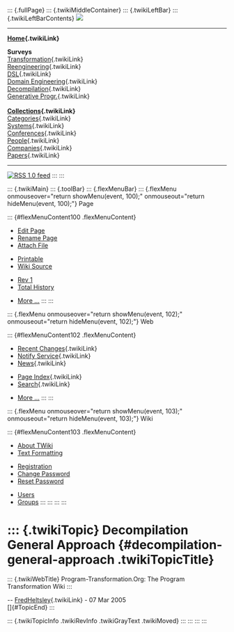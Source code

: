 ::: {.fullPage}
::: {.twikiMiddleContainer}
::: {.twikiLeftBar}
::: {.twikiLeftBarContents}
![](../pub/transformation.gif)

------------------------------------------------------------------------

**[Home](WebHome){.twikiLink}**

**Surveys**\
[Transformation](ProgramTransformation){.twikiLink}\
[Reengineering](ReengineeringWiki){.twikiLink}\
[DSL](DomainSpecificLanguages){.twikiLink}\
[Domain Engineering](DomainEngineering){.twikiLink}\
[Decompilation](DeCompilation){.twikiLink}\
[Generative Progr.](GenerativeProgrammingWiki){.twikiLink}\
\
**[Collections](CategoryCollection){.twikiLink}**\
[Categories](CategoryCategory){.twikiLink}\
[Systems](TransformationSystems){.twikiLink}\
[Conferences](TransformationConferences){.twikiLink}\
[People](TransformationPeople){.twikiLink}\
[Companies](TransformationCompanies){.twikiLink}\
[Papers](CategoryPaper){.twikiLink}

------------------------------------------------------------------------

[![](../pub/rss.gif "RSS 1.0 feed")](WebRss@skin=rss)
:::
:::

::: {.twikiMain}
::: {.toolBar}
::: {.flexMenuBar}
::: {.flexMenu onmouseover="return showMenu(event, 100);" onmouseout="return hideMenu(event, 100);"}
Page

::: {#flexMenuContent100 .flexMenuContent}
-   [Edit
    Page](http://www.program-transformation.org/edit/Transform/DecompilationGeneralApproach?t=1536826458)
-   [Rename
    Page](http://www.program-transformation.org/rename/Transform/DecompilationGeneralApproach)
-   [Attach
    File](http://www.program-transformation.org/attach/Transform/DecompilationGeneralApproach)

<!-- -->

-   [Printable](http://www.program-transformation.org/view/Transform/DecompilationGeneralApproach?skin=print.pattern)
-   [Wiki
    Source](http://www.program-transformation.org/view/Transform/DecompilationGeneralApproach?skin=text&raw=on&contenttype=text/plain)

<!-- -->

-   [Rev
    1](http://www.program-transformation.org/view/Transform/DecompilationGeneralApproach?rev=1.1)
-   [Total
    History](http://www.program-transformation.org/rdiff/Transform/DecompilationGeneralApproach)

<!-- -->

-   [More
    \...](http://www.program-transformation.org/oops/Transform/DecompilationGeneralApproach?template=oopsmore&param1=1.1&param2=1.1)
:::
:::

::: {.flexMenu onmouseover="return showMenu(event, 102);" onmouseout="return hideMenu(event, 102);"}
Web

::: {#flexMenuContent102 .flexMenuContent}
-   [Recent Changes](WebChanges){.twikiLink}
-   [Notify Service](WebNotify){.twikiLink}
-   [News](WebNews){.twikiLink}

<!-- -->

-   [Page Index](WebIndex){.twikiLink}
-   [Search](WebSearch){.twikiLink}

<!-- -->

-   [More
    \...](http://www.program-transformation.org/oops/Transform/DecompilationGeneralApproach?template=oopsmore&param1=1.1&param2=1.1)
:::
:::

::: {.flexMenu onmouseover="return showMenu(event, 103);" onmouseout="return hideMenu(event, 103);"}
Wiki

::: {#flexMenuContent103 .flexMenuContent}
-   [About
    TWiki](http://www.program-transformation.org/view/TWiki/WebHome)
-   [Text
    Formatting](http://www.program-transformation.org/view/TWiki/TextFormattingRules)

<!-- -->

-   [Registration](http://www.program-transformation.org/view/TWiki/TWikiRegistration)
-   [Change
    Password](http://www.program-transformation.org/view/TWiki/ChangePassword)
-   [Reset
    Password](http://www.program-transformation.org/view/TWiki/ResetPassword)

<!-- -->

-   [Users](http://www.program-transformation.org/view/Main/TWikiUsers)
-   [Groups](http://www.program-transformation.org/view/Main/TWikiGroups)
:::
:::
:::
:::

::: {.twikiTopic}
Decompilation General Approach {#decompilation-general-approach .twikiTopicTitle}
==============================

::: {.twikiWebTitle}
Program-Transformation.Org: The Program Transformation Wiki
:::

\-- [FredHeltsley](../Main/FredHeltsley){.twikiLink} - 07 Mar 2005\
[]{#TopicEnd}
:::

::: {.twikiTopicInfo .twikiRevInfo .twikiGrayText .twikiMoved}
:::
:::
:::
:::
